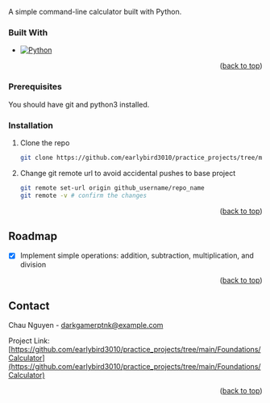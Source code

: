<!-- ABOUT THE PROJECT -->
A simple command-line calculator built with Python.

### Built With

* [![Python][Python]][Python-url]

<p align="right">(<a href="#readme-top">back to top</a>)</p>



<!-- GETTING STARTED -->
### Prerequisites
You should have git and python3 installed.

### Installation
1. Clone the repo
   ```sh
   git clone https://github.com/earlybird3010/practice_projects/tree/main/Foundations/Calculator
   ```
2. Change git remote url to avoid accidental pushes to base project
   ```sh
   git remote set-url origin github_username/repo_name
   git remote -v # confirm the changes
   ```

<p align="right">(<a href="#readme-top">back to top</a>)</p>



<!-- ROADMAP -->
## Roadmap

- [x] Implement simple operations: addition, subtraction, multiplication, and division

<p align="right">(<a href="#readme-top">back to top</a>)</p>



<!-- CONTACT -->
## Contact

Chau Nguyen - darkgamerptnk@example.com

Project Link: [https://github.com/earlybird3010/practice_projects/tree/main/Foundations/Calculator](https://github.com/earlybird3010/practice_projects/tree/main/Foundations/Calculator)

<p align="right">(<a href="#readme-top">back to top</a>)</p>




<!-- MARKDOWN LINKS & IMAGES -->
<!-- https://www.markdownguide.org/basic-syntax/#reference-style-links -->
[Python]: https://img.shields.io/badge/python-3670A0?style=for-the-badge&logo=python&logoColor=ffdd54
[Python-url]: https://www.python.org/